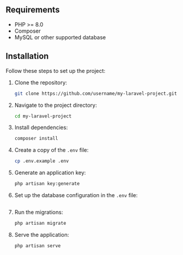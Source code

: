 ## Requirements

- PHP >= 8.0
- Composer
- MySQL or other supported database

## Installation

Follow these steps to set up the project:

1. Clone the repository:
   ```bash
   git clone https://github.com/username/my-laravel-project.git
   ```

2. Navigate to the project directory:
   ```bash
   cd my-laravel-project
   ```

3. Install dependencies:
   ```bash
   composer install
   ```

4. Create a copy of the `.env` file:
   ```bash
   cp .env.example .env
   ```

5. Generate an application key:
   ```bash
   php artisan key:generate
   ```

6. Set up the database configuration in the `.env` file:
   ```env
   
7. Run the migrations:
   ```bash
   php artisan migrate
   ```

8. Serve the application:
   ```bash
   php artisan serve
   ```
